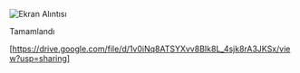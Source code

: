 
![Ekran Alıntısı](https://github.com/Archerprooo/Proje_1/assets/161921350/fab5dd84-cb65-4384-ae9b-d6676b4bc871)

Tamamlandı


[https://drive.google.com/file/d/1v0iNq8ATSYXvv8BIk8L_4sjk8rA3JKSx/view?usp=sharing]
